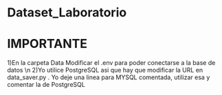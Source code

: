 # Dataset_Laboratorio

# IMPORTANTE
1)En la carpeta Data Modificar el .env para poder conectarse a la base de datos \n
2)Yo utilice PostgreSQL asi que hay que modificar la URL en data_saver.py    . Yo deje una linea para MYSQL comentada, utilizar esa y comentar la de PostgreSQL
